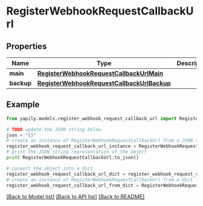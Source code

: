 # RegisterWebhookRequestCallbackUrl


## Properties
Name | Type | Description | Notes
------------ | ------------- | ------------- | -------------
**main** | [**RegisterWebhookRequestCallbackUrlMain**](RegisterWebhookRequestCallbackUrlMain.md) |  | 
**backup** | [**RegisterWebhookRequestCallbackUrlBackup**](RegisterWebhookRequestCallbackUrlBackup.md) |  | [optional] 

## Example

```python
from yapily.models.register_webhook_request_callback_url import RegisterWebhookRequestCallbackUrl

# TODO update the JSON string below
json = "{}"
# create an instance of RegisterWebhookRequestCallbackUrl from a JSON string
register_webhook_request_callback_url_instance = RegisterWebhookRequestCallbackUrl.from_json(json)
# print the JSON string representation of the object
print RegisterWebhookRequestCallbackUrl.to_json()

# convert the object into a dict
register_webhook_request_callback_url_dict = register_webhook_request_callback_url_instance.to_dict()
# create an instance of RegisterWebhookRequestCallbackUrl from a dict
register_webhook_request_callback_url_from_dict = RegisterWebhookRequestCallbackUrl.from_dict(register_webhook_request_callback_url_dict)
```
[[Back to Model list]](../README.md#documentation-for-models) [[Back to API list]](../README.md#documentation-for-api-endpoints) [[Back to README]](../README.md)


